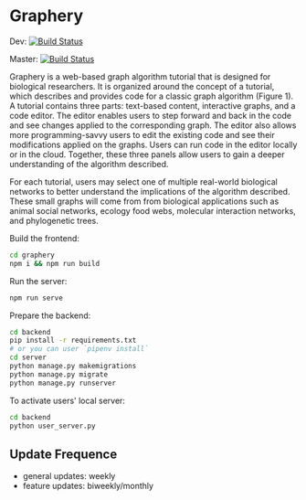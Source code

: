 # Graphery

Dev: [![Build Status](https://travis-ci.com/Reed-CompBio/Graphery.svg?branch=dev)](https://travis-ci.com/Reed-CompBio/Graphery)

Master: [![Build Status](https://travis-ci.com/Reed-CompBio/Graphery.svg?branch=master)](https://travis-ci.com/Reed-CompBio/Graphery)

Graphery is a web-based graph algorithm tutorial that is designed for biological researchers. It is organized around the concept of a tutorial, which describes and provides code for a classic graph algorithm (Figure 1). A tutorial contains three parts: text-based content, interactive graphs, and a code editor. The editor enables users to step forward and back in the code and see changes applied to the corresponding graph. The editor also allows more programming-savvy users to edit the existing code and see their modifications applied on the graphs. Users can run code in the editor locally or in the cloud. Together, these three panels allow users to gain a deeper understanding of the algorithm described.

For each tutorial, users may select one of multiple real-world biological networks to better understand the implications of the algorithm described. These small graphs will come from from biological applications such as animal social networks, ecology food webs, molecular interaction networks, and phylogenetic trees.

Build the frontend:

```bash
cd graphery
npm i && npm run build
```

Run the server:

```bash
npm run serve
```

Prepare the backend:

```bash
cd backend
pip install -r requirements.txt
# or you can user `pipenv install`
cd server
python manage.py makemigrations
python manage.py migrate
python manage.py runserver
```

To activate users' local server:

```bash
cd backend
python user_server.py
```

## Update Frequence 

* general updates: weekly
* feature updates: biweekly/monthly

